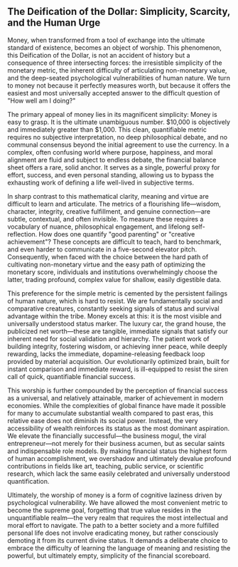 ## The Deification of the Dollar: Simplicity, Scarcity, and the Human Urge

Money, when transformed from a tool of exchange into the ultimate standard of existence, becomes an object of worship. This phenomenon, this Deification of the Dollar, is not an accident of history but a consequence of three intersecting forces: the irresistible simplicity of the monetary metric, the inherent difficulty of articulating non-monetary value, and the deep-seated psychological vulnerabilities of human nature. We turn to money not because it perfectly measures worth, but because it offers the easiest and most universally accepted answer to the difficult question of "How well am I doing?"

The primary appeal of money lies in its magnificent simplicity: Money is easy to grasp. It is the ultimate unambiguous number. $10,000 is objectively and immediately greater than $1,000. This clean, quantifiable metric requires no subjective interpretation, no deep philosophical debate, and no communal consensus beyond the initial agreement to use the currency. In a complex, often confusing world where purpose, happiness, and moral alignment are fluid and subject to endless debate, the financial balance sheet offers a rare, solid anchor. It serves as a single, powerful proxy for effort, success, and even personal standing, allowing us to bypass the exhausting work of defining a life well-lived in subjective terms.

In sharp contrast to this mathematical clarity, meaning and virtue are difficult to learn and articulate. The metrics of a flourishing life—wisdom, character, integrity, creative fulfillment, and genuine connection—are subtle, contextual, and often invisible. To measure these requires a vocabulary of nuance, philosophical engagement, and lifelong self-reflection. How does one quantify "good parenting" or "creative achievement"? These concepts are difficult to teach, hard to benchmark, and even harder to communicate in a five-second elevator pitch. Consequently, when faced with the choice between the hard path of cultivating non-monetary virtue and the easy path of optimizing the monetary score, individuals and institutions overwhelmingly choose the latter, trading profound, complex value for shallow, easily digestible data.

This preference for the simple metric is cemented by the persistent failings of human nature, which is hard to resist. We are fundamentally social and comparative creatures, constantly seeking signals of status and survival advantage within the tribe. Money excels at this: it is the most visible and universally understood status marker. The luxury car, the grand house, the publicized net worth—these are tangible, immediate signals that satisfy our inherent need for social validation and hierarchy. The patient work of building integrity, fostering wisdom, or achieving inner peace, while deeply rewarding, lacks the immediate, dopamine-releasing feedback loop provided by material acquisition. Our evolutionarily optimized brain, built for instant comparison and immediate reward, is ill-equipped to resist the siren call of quick, quantifiable financial success.

This worship is further compounded by the perception of financial success as a universal, and relatively attainable, marker of achievement in modern economies. While the complexities of global finance have made it possible for many to accumulate substantial wealth compared to past eras, this relative ease does not diminish its social power. Instead, the very accessibility of wealth reinforces its status as the most dominant aspiration. We elevate the financially successful—the business mogul, the viral entrepreneur—not merely for their business acumen, but as secular saints and indispensable role models. By making financial status the highest form of human accomplishment, we overshadow and ultimately devalue profound contributions in fields like art, teaching, public service, or scientific research, which lack the same easily celebrated and universally understood quantification.

Ultimately, the worship of money is a form of cognitive laziness driven by psychological vulnerability. We have allowed the most convenient metric to become the supreme goal, forgetting that true value resides in the unquantifiable realm—the very realm that requires the most intellectual and moral effort to navigate. The path to a better society and a more fulfilled personal life does not involve eradicating money, but rather consciously demoting it from its current divine status. It demands a deliberate choice to embrace the difficulty of learning the language of meaning and resisting the powerful, but ultimately empty, simplicity of the financial scoreboard.
